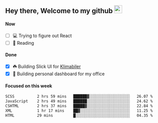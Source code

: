 ## Hey there, Welcome to my github <img src="https://media.giphy.com/media/hvRJCLFzcasrR4ia7z/giphy.gif" width="25px">

#### Now
- [ ] 💻 Trying to figure out React
- [ ] 📕 Reading

#### Done
- [x] ☘️ Building Slick UI for [Klimabiler](https://klimabiler.dk)
- [x] 🚀 Building personal dashboard for my office
 
 #### Focused on this week
<!--START_SECTION:waka-->

```txt
SCSS          2 hrs 59 mins   ██████▓░░░░░░░░░░░░░░░░░░   26.07 %
JavaScript    2 hrs 49 mins   ██████░░░░░░░░░░░░░░░░░░░   24.62 %
CSHTML        2 hrs 37 mins   █████▓░░░░░░░░░░░░░░░░░░░   22.84 %
XML           1 hr 17 mins    ██▓░░░░░░░░░░░░░░░░░░░░░░   11.25 %
HTML          29 mins         █░░░░░░░░░░░░░░░░░░░░░░░░   04.35 %
```

<!--END_SECTION:waka-->

